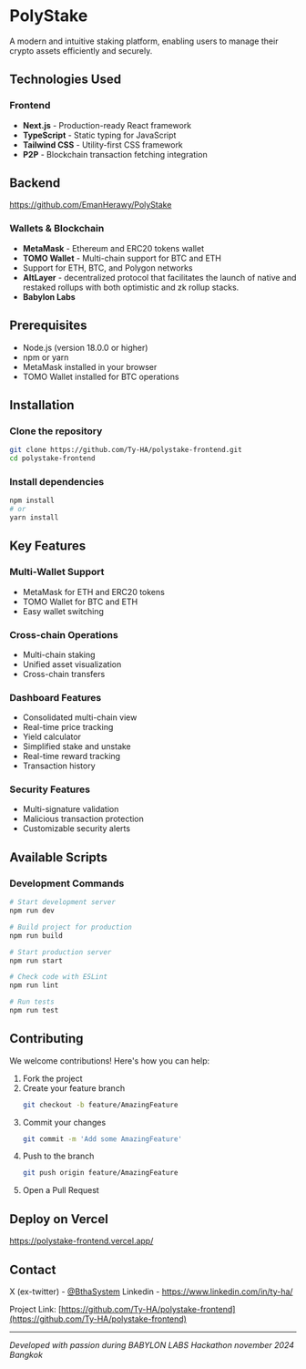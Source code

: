 # PolyStake

A modern and intuitive staking platform, enabling users to manage their crypto assets efficiently and securely.

## Technologies Used

### Frontend
* **Next.js** - Production-ready React framework
* **TypeScript** - Static typing for JavaScript
* **Tailwind CSS** - Utility-first CSS framework
* **P2P** - Blockchain transaction fetching integration

## Backend
https://github.com/EmanHerawy/PolyStake

### Wallets & Blockchain
* **MetaMask** - Ethereum and ERC20 tokens wallet
* **TOMO Wallet** - Multi-chain support for BTC and ETH
* Support for ETH, BTC, and Polygon networks
* **AltLayer** - decentralized protocol that facilitates the launch of native and restaked rollups with both optimistic and zk rollup stacks.
* **Babylon Labs**

## Prerequisites

* Node.js (version 18.0.0 or higher)
* npm or yarn
* MetaMask installed in your browser
* TOMO Wallet installed for BTC operations

## Installation

### Clone the repository
```bash
git clone https://github.com/Ty-HA/polystake-frontend.git
cd polystake-frontend
```

### Install dependencies
```bash
npm install
# or
yarn install
```
## Key Features

### Multi-Wallet Support
* MetaMask for ETH and ERC20 tokens
* TOMO Wallet for BTC and ETH
* Easy wallet switching

### Cross-chain Operations
* Multi-chain staking
* Unified asset visualization
* Cross-chain transfers

### Dashboard Features
* Consolidated multi-chain view
* Real-time price tracking
* Yield calculator
* Simplified stake and unstake
* Real-time reward tracking
* Transaction history

### Security Features
* Multi-signature validation
* Malicious transaction protection
* Customizable security alerts

## Available Scripts

### Development Commands
```bash
# Start development server
npm run dev

# Build project for production
npm run build

# Start production server
npm run start

# Check code with ESLint
npm run lint

# Run tests
npm run test
```

## Contributing

We welcome contributions! Here's how you can help:

1. Fork the project
2. Create your feature branch
   ```bash
   git checkout -b feature/AmazingFeature
   ```
3. Commit your changes
   ```bash
   git commit -m 'Add some AmazingFeature'
   ```
4. Push to the branch
   ```bash
   git push origin feature/AmazingFeature
   ```
5. Open a Pull Request

## Deploy on Vercel
https://polystake-frontend.vercel.app/

## Contact

X (ex-twitter) - [@BthaSystem](https://twitter.com/bthasystem)
Linkedin - https://www.linkedin.com/in/ty-ha/

Project Link: [https://github.com/Ty-HA/polystake-frontend](https://github.com/Ty-HA/polystake-frontend)

---

*Developed with passion during BABYLON LABS Hackathon november 2024 Bangkok*